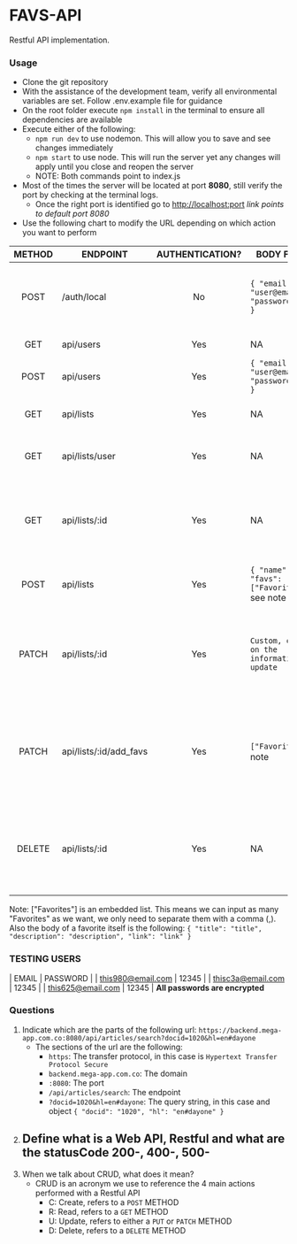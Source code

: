 # FAVS-API
Restful API implementation.

### Usage
- Clone the git repository
- With the assistance of the development team, verify all environmental variables are set. Follow .env.example file for guidance
- On the root folder execute `npm install` in the terminal to ensure all dependencies are available
- Execute either of the following:
  - `npm run dev` to use nodemon. This will allow you to save and see changes immediately
  - `npm start` to use node. This will run the server yet any changes will apply until you close and reopen the server
  - NOTE: Both commands point to index.js
- Most of the times the server will be located at port **8080**, still verify the port by checking at the terminal logs.
  - Once the right port is identified go to [http://localhost:port](http://localhost:8080) _link points to default port 8080_
- Use the following chart to modify the URL depending on which action you want to perform

| METHOD | ENDPOINT | AUTHENTICATION? | BODY FORMAT | OUTCOME |
| :----: | -------- | :-------------: | ----------- | ------- |
| POST | /auth/local | No | `{ "email": "user@email.com", "password": "pwd" }` | Returns a token for auth, unless data is incorrect |
| GET | api/users   | Yes | NA | Returns all users |
| POST | api/users   | Yes | `{ "email": "user@email.com", "password": "pwd" }` | Creates a new user |
| GET | api/lists   | Yes | NA | Returns all lists from all users |
| GET | api/lists/user | Yes | NA | Returns all lists of the user logged in |
| GET | api/lists/:id | Yes | NA | Returns a list if the user logged in is the owner of the list |
| POST | api/lists | Yes | `{ "name": "name", "favs": ["Favorites"] }` see note | Creates a new list for the user logged in |
| PATCH | api/lists/:id | Yes | `Custom, depends on the information to update` | Updates a list as long as the user logged in is the owner of the list |
| PATCH | api/lists/:id/add_favs | Yes | `["Favorites"]` see note | Adds the list of favorites as long as the user logged in is the owner of the list |
| DELETE | api/lists/:id | Yes | NA | Deletes a list as long as the user logged in is the owner of the list |

Note: ["Favorites"] is an embedded list. This means we can input as many "Favorites" as we want, we only need to separate them with a comma (,). Also the body of a favorite itself is the following: `{ "title": "title", "description": "description", "link": "link" }`

### TESTING USERS
| EMAIL | PASSWORD |
| this980@email.com | 12345 |
| thisc3a@email.com | 12345 |
| this625@email.com | 12345 |
**All passwords are encrypted**

### Questions
1. Indicate which are the parts of the following url: `https://backend.mega-app.com.co:8080/api/articles/search?docid=1020&hl=en#dayone`
   - The sections of the url are the following:
     - `https`: The transfer protocol, in this case is `Hypertext Transfer Protocol Secure`
     - `backend.mega-app.com.co`: The domain
     - `:8080`: The port
     - `/api/articles/search`: The endpoint
     - `?docid=1020&hl=en#dayone`: The query string, in this case and object `{ "docid": "1020", "hl": "en#dayone" }`
2. Define what is a Web API, Restful and what are the statusCode 200-, 400-, 500-
   - 
3. When we talk about CRUD, what does it mean?
   - CRUD is an acronym we use to reference the 4 main actions performed with a Restful API
     - C: Create, refers to a `POST` METHOD
     - R: Read, refers to a `GET` METHOD
     - U: Update, refers to either a `PUT` or `PATCH` METHOD
     - D: Delete, refers to a `DELETE` METHOD
